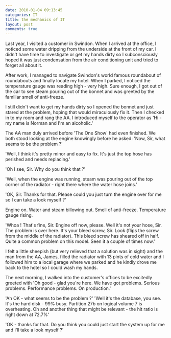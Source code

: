 ```yaml
---
date: 2010-01-04 09:13:45
categories: IT
title: the mechanics of IT
layout: post
comments: true
---
```

Last year, I visited a customer in Swindon. When I arrived at the
office, I noticed some water dripping from the underside at the front
of my car. I didn't have time to investigate or get my hands dirty so
I subconsciously hoped it was just condensation from the air
conditioning unit and tried to forget all about it.

After work, I managed to navigate Swindon's world famous roundabout of
roundabouts and finally locate my hotel. When I parked, I noticed the
temperature gauge was reading high - very high. Sure enough, I got out
of the car to see steam pouring out of the bonnet and was greeted by
the familiar smell of anti-freeze.

I still didn't want to get my hands dirty so I opened the bonnet and
just stared at the problem, hoping that would miraculously fix
it. Then I checked in to my room and rang the AA. I introduced myself
to the operator as 'Hi - my name is Norman and I'm an alcoholic.'

The AA man duly arrived before 'The One Show' had even finished. We
both stood looking at the engine knowingly before he asked: 'Now, Sir,
what seems to be the problem ?'

'Well, I think it's pretty minor and easy to fix. It's just the top
hose has perished and needs replacing.'

'Oh I see, Sir. Why do you think that ?'

'Well, when the engine was running, steam was pouring out of the top
corner of the radiator - right there where the water hose joins.'

'OK, Sir. Thanks for that. Please could you just turn the engine over
for me so I can take a look myself ?'

Engine on. Water and steam billowing out.  Smell of
anti-freeze. Temperature gauge rising.

'Whoa ! That's fine,
Sir. Engine off now, please. Well it's not your hose, Sir. The problem
is over here. It's your bleed screw, Sir. Look (flips the screw from
the middle of the radiator). This bleed screw has sheared off in
half. Quite a common problem on this model. Seen it a couple of times
now.'

I felt a little sheepish (but very relieved that a solution was
in sight) and the man from the AA, James, filled the radiator with 13
pints of cold water and I followed him to a local garage where we
parked and he kindly drove me back to the hotel so I could wash my
hands.

The next morning, I walked into the customer's offices to be excitedly
greeted with 'Oh good - glad you're here. We have got
problems. Serious problems. Performance problems. On production.'

'Ah OK - what seems to be the problem ?' 'Well it's the database, you
see. It's the hard disk - 99% busy. Partition 27b on logical volume 7
is overheating. Oh and another thing that might be relevant - the hit
ratio is right down at 72.7%'

'OK - thanks for that.  Do you think you could just start the system
up for me and I'll take a look myself ?'
